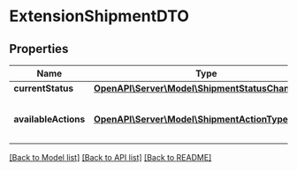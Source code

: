 # ExtensionShipmentDTO

## Properties
Name | Type | Description | Notes
------------ | ------------- | ------------- | -------------
**currentStatus** | [**OpenAPI\Server\Model\ShipmentStatusChangeDTO**](ShipmentStatusChangeDTO.md) |  | [optional] 
**availableActions** | [**OpenAPI\Server\Model\ShipmentActionType**](ShipmentActionType.md) | Доступные действия над отгрузкой. | 

[[Back to Model list]](../README.md#documentation-for-models) [[Back to API list]](../README.md#documentation-for-api-endpoints) [[Back to README]](../README.md)


